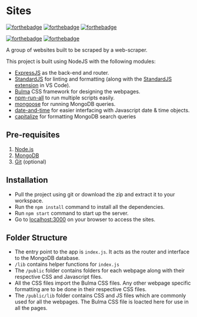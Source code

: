 # Sites
[![forthebadge](https://forthebadge.com/images/badges/uses-html.svg)](https://forthebadge.com)
[![forthebadge](https://forthebadge.com/images/badges/uses-js.svg)](https://forthebadge.com)
[![forthebadge](https://forthebadge.com/images/badges/uses-css.svg)](https://forthebadge.com)

[![forthebadge](https://forthebadge.com/images/badges/0-percent-optimized.svg)](https://forthebadge.com)
[![forthebadge](https://forthebadge.com/images/badges/powered-by-black-magic.svg)](https://forthebadge.com)

A group of websites built to be scraped by a web-scraper.

This project is built using NodeJS with the following modules:
- [ExpressJS](https://expressjs.com/) as the back-end and router.
- [StandardJS](https://standardjs.com/) for linting and formatting (along with the [StandardJS extension](https://marketplace.visualstudio.com/items?itemName=chenxsan.vscode-standardjs) in VS Code).
- [Bulma](https://bulma.io) CSS framework for designing the webpages.
- [npm-run-all](https://npmjs.com/package/npm-run-all) to run multiple scripts easily.
- [mongoose](https://mongoosejs.com/) for running MongoDB queries.
- [date-and-time](https://www.npmjs.com/package/date-and-time) for easier interfacing with Javascript date & time objects.
- [capitalize](https://www.npmjs.com/package/capitalize) for formatting MongoDB search queries

## Pre-requisites 
1. [Node.js](https://nodejs.org/en/)
1. [MongoDB](https://www.mongodb.com/)
1. [Git](https://git-scm.com/) (optional)
 
## Installation
- Pull the project using git or download the zip and extract it to your workspace.
- Run the `npm install` command to install all the dependencies.
- Run `npm start` command to start up the server.
- Go to [localhost:3000](http://localhost:3000) on your browser to access the sites.

## Folder Structure
- The entry point to the app is `index.js`. It acts as the router and interface to the MongoDB database.
- `/lib` contains helper functions for `index.js`
- The `/public` folder contains folders for each webpage along with their respective CSS and Javascript files.
- All the CSS files import the Bulma CSS files. Any other webpage specific formatting are to be done in their respective CSS files.
- The `/public/lib` folder contains CSS and JS files which are commonly used for all the webpages. The Bulma CSS file is loacted here for use in all the pages.
